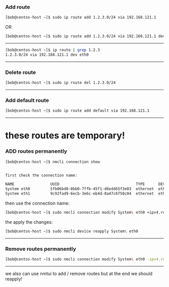 


### Add route



```bash
[bob@centos-host ~]$ sudo ip route add 1.2.3.0/24 via 192.168.121.1
```

OR


```bash
[bob@centos-host ~]$ sudo ip route add 1.2.3.0/24 via 192.168.121.1 dev eth0
```

________________________________________________________________________________________________






```bash
[bob@centos-host ~]$ ip route | grep 1.2.3
1.2.3.0/24 via 192.168.121.1 dev eth0
```

________________________________________________________________________________________________




### Delete route

```bash
[bob@centos-host ~]$ sudo ip route del 1.2.3.0/24
```

________________________________________________________________________________________________




### Add default route

```bash
[bob@centos-host ~]$ sudo ip route add default via 192.168.121.1
```

________________________________________________________________________________________________


# these routes are temporary!

### ADD routes permanently

```bash
[bob@centos-host ~]$ nmcli connection show


first check the connection name:

NAME                UUID                                  TYPE      DEVICE  
System eth0         5fb06bd0-0bb0-7ffb-45f1-d6edd65f3e03  ethernet  eth0    
System eth1         9c92fad9-6ecb-3e6c-eb4d-8a47c6f50c04  ethernet  eth1    
```


then use the connection name:

```bash
[bob@centos-host ~]$ sudo nmcli connection modify System\ eth0 +ipv4.routes "1.2.3.0/24 192.168.121.1"
```



the apply the changes:

```bash
[bob@centos-host ~]$ sudo nmcli device reapply System\ eth0
```

________________________________________________________________________________________________


### Remove routes permanently


```bash
[bob@centos-host ~]$ sudo nmcli connection modify System\ eth0 -ipv4.routes "1.2.3.0/24 192.168.121.1"
```

________________________________________________________________________________________________


we also can use nmtui to add / remove routes but at the end we should reapply!


